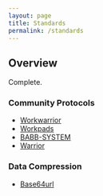 ```yaml
---
layout: page
title: Standards
permalink: /standards
---
```



<div class="home-columns">
  <div class="column-left">
<div class="home">
<h2>Overview</h2>
 Complete.

 
</div>
</div>


 <div class="column-right">
<h3>Community Protocols</h3>
<ul>
    <li>
    <a href="https://github.com/babbworks/workwarrior/blob/master/readme.md">Workwarrior</a></li>
    <li>
    <a href="https://github.com/babbworks/workwarrior/blob/master/readme.md">Workpads</a></li>
    <li>
    <a href="https://github.com/babbworks/workwarrior/blob/master/readme.md">BABB-SYSTEM</a></li>
    <li>
    <a href="https://github.com/babbworks/workwarrior/blob/master/readme.md">Warrior</a></li>
</ul>
<h3>Data Compression</h3>
<ul>
    <li>
      <a href="https://base64.guru/standards/base64url">Base64url</a></li>
</ul>
  </div>
</div>